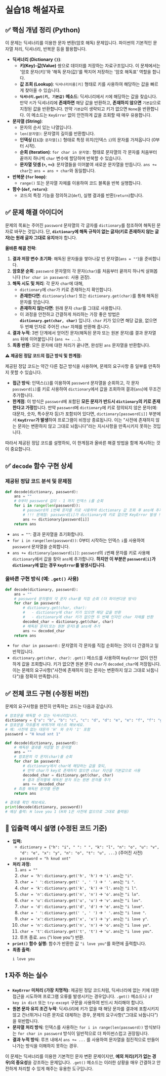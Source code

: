 # 실습18 해설자료
## ✅ 핵심 개념 정리 (Python)

이 문제는 딕셔너리를 이용한 문자 변환(암호 해독) 문제입니다. 파이썬의 기본적인 문자열 처리, 딕셔너리, 반복문 등을 활용합니다.

* **딕셔너리 (Dictionary `{}`)**:
    * **키(Key)-값(Value)** 쌍으로 데이터를 저장하는 자료구조입니다. 이 문제에서는 '암호 문자(키)'와 '해독 문자(값)'를 짝지어 저장하는 '암호 해독표' 역할을 합니다.
    * **값 조회 (Lookup)**: `딕셔너리이름[키]` 형태로 키를 사용하여 해당하는 값을 빠르게 찾아올 수 있습니다.
    * **`딕셔너리.get(키, 기본값)` 메소드**: 딕셔너리에서 `키`에 해당하는 값을 찾습니다. 만약 `키`가 딕셔너리에 **존재하면** 해당 값을 반환하고, **존재하지 않으면** `기본값`으로 지정된 값을 반환합니다. 만약 `기본값`이 생략되고 키가 없으면 `None`을 반환합니다. 이 메소드는 `KeyError` 없이 안전하게 값을 조회할 때 매우 유용합니다.
* **문자열 (String)**:
    * 문자의 순서 있는 나열입니다.
    * `len(문자열)`: 문자열의 길이를 반환합니다.
    * **인덱싱 (`[i]`)**: `문자열[i]` 형태로 특정 위치(인덱스 `i`)의 문자를 가져옵니다 (0부터 시작).
    * **순회 (Iteration)**: `for char in 문자열:` 형태로 문자열의 각 문자를 처음부터 끝까지 하나씩 `char` 변수에 할당하며 반복할 수 있습니다.
    * **문자열 덧셈 (`+`, `+=`)**: 문자열들을 이어붙여 새로운 문자열을 만듭니다. `ans += char`는 `ans = ans + char`와 동일합니다.
* **반복문 (`for` loop)**:
    * `range()` 또는 문자열 자체를 이용하여 코드 블록을 반복 실행합니다.
* **함수 (`def`, `return`)**:
    * 코드의 특정 기능을 정의하고(`def`), 실행 결과를 반환(`return`)합니다.

## ✅ 문제 해결 아이디어

문제의 목표는 주어진 `password` 문자열의 각 글자를 `dictionary`를 참조하여 해독된 문자로 바꾸는 것입니다. 단, **`dictionary`에 해독 규칙이 없는 글자(키로 존재하지 않는 글자)는 원래 글자 그대로 유지**해야 합니다.

**올바른 해결 전략:**

1.  **결과 저장 변수 초기화**: 해독된 문자들을 쌓아나갈 빈 문자열(`ans = ""`)을 준비합니다.
2.  **암호문 순회**: `password` 문자열의 각 문자(`char`)를 처음부터 끝까지 하나씩 살펴봅니다 (`for char in password:` 사용 권장).
3.  **해독 시도 및 처리**: 각 문자 `char`에 대해,
    * `dictionary`에 `char`가 키로 존재하는지 확인합니다.
    * **존재한다면**: `dictionary[char]` 또는 `dictionary.get(char)`를 통해 해독된 문자를 얻습니다.
    * **존재하지 않는다면**: 원래 문자 `char`를 그대로 사용합니다.
    * 이 과정을 안전하고 간결하게 처리하는 가장 좋은 방법은 **`dictionary.get(char, char)`** 입니다. `char` 키가 있으면 해당 값을, 없으면 두 번째 인자로 주어진 `char` 자체를 반환해 줍니다.
4.  **결과 누적**: 3번 단계에서 얻어진 문자(해독된 문자 또는 원본 문자)를 결과 문자열 `ans` 뒤에 이어붙입니다 (`ans += ...`).
5.  **최종 반환**: 모든 문자에 대한 처리가 끝나면, 완성된 `ans` 문자열을 반환합니다.

**⚠️ 제공된 정답 코드의 접근 방식 및 한계점:**

제공된 정답 코드는 약간 다른 접근 방식을 사용하며, 문제의 요구사항 중 일부를 만족하지 못할 수 있습니다.

* **접근 방식**: 인덱스(`i`)를 이용하여 `password` 문자열을 순회하고, 각 문자 `password[i]`를 키로 사용하여 `dictionary`에서 값을 조회하여 결과(`ans`)에 무조건 추가합니다.
* **한계점**: 이 방식은 `password`에 포함된 **모든 문자가 반드시 `dictionary`의 키로 존재한다고 가정**합니다. 만약 `password`에 `dictionary`에 키로 정의되지 않은 문자(예: 대문자, 숫자, 특수문자 등)가 포함되어 있다면, `dictionary[password[i]]` 부분에서 **`KeyError`가 발생**하여 프로그램이 비정상 종료됩니다. 이는 "사전에 존재하지 않는 문자는 변환하지 않고 그대로 놔둡니다"라는 지시사항을 만족시키지 못하는 것입니다.

따라서 제공된 정답 코드를 설명하되, 이 한계점과 올바른 해결 방법을 함께 제시하는 것이 중요합니다.

## ✅ `decode` 함수 구현 상세

### 제공된 정답 코드 분석 및 문제점

```python
def decode(dictionary, password):
    ans = ""
    # 0부터 password 길이 - 1 까지 인덱스 i를 순회
    for i in range(len(password)):
        # password의 i번째 문자를 키로 사용하여 dictionary 값 조회 후 ans에 추가
        # !!! 문제점: password[i]가 dictionary에 키로 없으면 KeyError 발생 !!!
        ans += dictionary[password[i]]
    return ans
```

* `ans = ""`: 결과 문자열을 초기화합니다.
* `for i in range(len(password))`: 0부터 시작하는 인덱스 `i`를 사용하여 `password` 문자열을 순회합니다.
* `ans += dictionary[password[i]]`: `password`의 `i`번째 문자를 키로 사용해 `dictionary`에서 값을 찾아 `ans`에 추가합니다. **하지만 이 부분은 `password[i]`가 `dictionary`에 없는 경우 `KeyError`를 발생시킵니다.**

### 올바른 구현 방식 (예: `.get()` 사용)

```python
def decode(dictionary, password):
    ans = ""
    # password 문자열의 각 문자 char를 직접 순회 (더 파이썬다운 방식)
    for char in password:
        # dictionary.get(char, char):
        #   - dictionary에 char 키가 있으면 해당 값을 반환
        #   - dictionary에 char 키가 없으면 두 번째 인자인 char 자체를 반환
        decoded_char = dictionary.get(char, char)
        # 해독된 문자(또는 원본 문자)를 ans에 추가
        ans += decoded_char
    return ans
```

* `for char in password:`: 문자열의 각 문자를 직접 순회하는 것이 더 간결하고 일반적입니다.
* `dictionary.get(char, char)`: `.get()` 메소드를 사용하여 `KeyError` 없이 안전하게 값을 조회합니다. 키가 없으면 원본 문자 `char`가 `decoded_char`에 저장됩니다. 이는 문제의 요구사항("사전에 존재하지 않는 문자는 변환하지 않고 그대로 놔둡니다")을 정확히 만족합니다.

## ✅ 전체 코드 구현 (수정된 버전)

문제의 요구사항을 완전히 만족하는 코드는 다음과 같습니다.

```python
# 암호문을 해독할 수 있는 딕셔너리입니다.
dictionary = {"a": "b", "b": "c", "c": "d", "d": "e", "e": "f", "f": "g", "g": "h", "h": "i", "i": "j", "j": "k", "k": "l", "l": "m", "m": "n", "n": "o", "o": "p", "p": "q", "q": "r", "r": "s", "s": "t", "t": "u", "u": "v", "v": "w", "w": "x", "x": "y", "y": "z", "z" : "a", " ":" "}
# 암호문을 자유롭게 바꿔가며 테스트 해보세요.
# 예: 사전에 없는 대문자 'H' 와 숫자 '1' 포함
password = "H knud xnt 1"

def decode(dictionary, password):
    # 해독된 결과를 저장할 빈 문자열
    ans = ""
    # 암호문의 각 문자(char)를 순회
    for char in password:
        # dictionary에서 char에 해당하는 값을 찾되,
        # 만약 char가 key로 존재하지 않으면 char 자신을 기본값으로 사용
        decoded_char = dictionary.get(char, char)
        # 결과 문자열에 해독된 문자 또는 원본 문자를 추가
        ans += decoded_char
    # 최종 해독된 문자열 반환
    return ans

# 결과를 확인 해보세요.
print(decode(dictionary, password))
# 예상 출력: H love you 1 (H와 1은 사전에 없으므로 그대로 출력됨)
```

## 🧾 입출력 예시 설명 (수정된 코드 기준)

* **입력:**
    * `dictionary = {"h": "i", " ": " ", "k": "l", "n": "o", "u": "v", "d": "e", "x": "y", "n": "o", "t": "u", ...}` (주어진 사전)
    * `password = "h knud xnt"`
* **처리 과정:**
    1. `ans = ""`
    2. `char = 'h'`: `dictionary.get('h', 'h')` -> `'i'`. `ans`는 `"i"`.
    3. `char = ' '`: `dictionary.get(' ', ' ')` -> `' '`. `ans`는 `"i "`.
    4. `char = 'k'`: `dictionary.get('k', 'k')` -> `'l'`. `ans`는 `"i l"`.
    5. `char = 'n'`: `dictionary.get('n', 'n')` -> `'o'`. `ans`는 `"i lo"`.
    6. `char = 'u'`: `dictionary.get('u', 'u')` -> `'v'`. `ans`는 `"i lov"`.
    7. `char = 'd'`: `dictionary.get('d', 'd')` -> `'e'`. `ans`는 `"i love"`.
    8. `char = ' '`: `dictionary.get(' ', ' ')` -> `' '`. `ans`는 `"i love "`.
    9. `char = 'x'`: `dictionary.get('x', 'x')` -> `'y'`. `ans`는 `"i love y"`.
    10. `char = 'n'`: `dictionary.get('n', 'n')` -> `'o'`. `ans`는 `"i love yo"`.
    11. `char = 't'`: `dictionary.get('t', 't')` -> `'u'`. `ans`는 `"i love you"`.
    12. 루프 종료. `ans` ("i love you") 반환.
* **`print()` 함수 실행:** 함수가 반환한 값 `"i love you"`를 화면에 출력합니다.
* **최종 출력:**
  ```
  i love you
  ```

## ❗ 자주 하는 실수

* **`KeyError` 미처리 (가장 치명적)**: 제공된 정답 코드처럼, 딕셔너리에 없는 키에 대한 접근을 시도하여 프로그램 오류를 발생시키는 경우입니다. `.get()` 메소드나 `if key in dict` 또는 `try-except` 구문을 사용하여 반드시 처리해야 합니다.
* **원본 문자 유지 조건 누락**: 딕셔너리에 키가 없을 때 해당 문자를 결과에 포함시키지 않고 건너뛰거나 다른 문자로 대체하는 경우, 문제의 요구사항("그대로 놔둡니다")을 위반합니다.
* **문자열 처리 방식**: 인덱스를 사용하는 `for i in range(len(password))` 방식보다는 `for char in password` 방식이 일반적으로 더 파이썬스럽고 권장됩니다.
* **결과 누적 방식**: 루프 내에서 `ans += ...` 를 사용하여 문자열을 점진적으로 만들어 나가는 방식을 이해하지 못하는 경우.

이 문제는 딕셔너리를 이용한 기본적인 문자 변환 문제이지만, **예외 처리(키가 없는 경우)의 중요성**을 강조하는 문제입니다. `.get()` 메소드는 이러한 상황을 매우 간결하고 안전하게 처리할 수 있게 해주는 유용한 도구입니다.